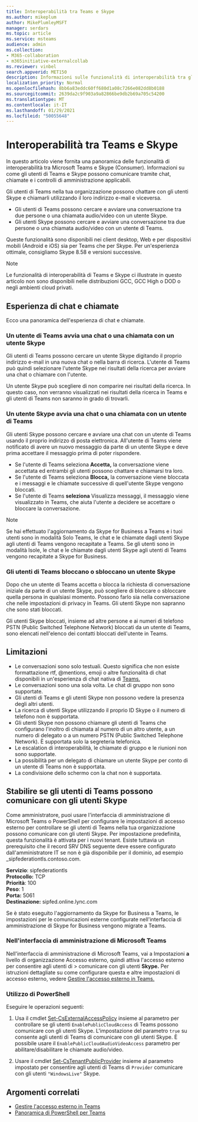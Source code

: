 ```yaml
---
title: Interoperabilità tra Teams e Skype
ms.author: mikeplum
author: MikePlumleyMSFT
manager: serdars
ms.topic: article
ms.service: msteams
audience: admin
ms.collection:
- M365-collaboration
- m365initiative-externalcollab
ms.reviewer: vinbel
search.appverid: MET150
description: Informazioni sulle funzionalità di interoperabilità tra gli utenti di Teams nell'organizzazione e gli utenti Skype (Consumer).
localization_priority: Normal
ms.openlocfilehash: 8bb6a83eddc60ff680d1a08c7266e082dd8b0188
ms.sourcegitcommit: 2639da2c9f903a9a82866be9db2b69a705c54200
ms.translationtype: MT
ms.contentlocale: it-IT
ms.lasthandoff: 01/29/2021
ms.locfileid: "50055648"
---
```

# <a name="teams-and-skype-interoperability"></a>Interoperabilità tra Teams e Skype

In questo articolo viene fornita una panoramica delle funzionalità di interoperabilità tra Microsoft Teams e Skype (Consumer). Informazioni su come gli utenti di Teams e Skype possono comunicare tramite chat, chiamate e i controlli di amministrazione applicabili.

Gli utenti di Teams nella tua organizzazione possono chattare con gli utenti Skype e chiamarli utilizzando il loro indirizzo e-mail e viceversa.

- Gli utenti di Teams possono cercare e avviare una conversazione tra due persone o una chiamata audio/video con un utente Skype.
- Gli utenti Skype possono cercare e avviare una conversazione tra due persone o una chiamata audio/video con un utente di Teams.

Queste funzionalità sono disponibili nei client desktop, Web e per dispositivi mobili (Android e iOS) sia per Teams che per Skype. Per un'esperienza ottimale, consigliamo Skype 8.58 e versioni successive.

> [!NOTE]
> Le funzionalità di interoperabilità di Teams e Skype ci illustrate in questo articolo non sono disponibili nelle distribuzioni GCC, GCC High o DOD o negli ambienti cloud privati.

## <a name="chat-and-calling-experience"></a>Esperienza di chat e chiamate

Ecco una panoramica dell'esperienza di chat e chiamate.

### <a name="teams-user-starts-a-chat-or-call-with-a-skype-user"></a>Un utente di Teams avvia una chat o una chiamata con un utente Skype

Gli utenti di Teams possono cercare un utente Skype digitando il proprio indirizzo e-mail in una nuova chat o nella barra di ricerca.  L'utente di Teams può quindi selezionare l'utente Skype nei risultati della ricerca per avviare una chat o chiamare con l'utente.

Un utente Skype può scegliere di non comparire nei risultati della ricerca. In questo caso, non verranno visualizzati nei risultati della ricerca in Teams e gli utenti di Teams non saranno in grado di trovarli.

### <a name="skype-user-starts-a-chat-or-call-with-a-teams-user"></a>Un utente Skype avvia una chat o una chiamata con un utente di Teams

Gli utenti Skype possono cercare e avviare una chat con un utente di Teams usando il proprio indirizzo di posta elettronica. All'utente di Teams viene notificato di avere un nuovo messaggio da parte di un utente Skype e deve prima accettare il messaggio prima di poter rispondere.

- Se l'utente di Teams seleziona **Accetta,** la conversazione viene accettata ed entrambi gli utenti possono chattare e chiamarsi tra loro.
- Se l'utente di Teams seleziona **Blocca,** la conversazione viene bloccata e i messaggi e le chiamate successive di quell'utente Skype vengono bloccati.
- Se l'utente di Teams **seleziona** Visualizza messaggi, il messaggio viene visualizzato in Teams, che aiuta l'utente a decidere se accettare o bloccare la conversazione.

> [!NOTE]
> Se hai effettuato l'aggiornamento da Skype for Business a Teams e i tuoi utenti sono in modalità Solo Teams, le chat e le chiamate dagli utenti Skype agli utenti di Teams vengono recapitate a Teams. Se gli utenti sono in modalità Isole, le chat e le chiamate dagli utenti Skype agli utenti di Teams vengono recapitate a Skype for Business.

### <a name="teams-user-blocks-or-unblocks-a-skype-user"></a>Gli utenti di Teams bloccano o sbloccano un utente Skype

Dopo che un utente di Teams accetta o blocca la richiesta di conversazione iniziale da parte di un utente Skype, può scegliere di bloccare o sbloccare quella persona in qualsiasi momento. Possono farlo sia nella conversazione che nelle impostazioni di privacy in Teams. Gli utenti Skype non sapranno che sono stati bloccati.

Gli utenti Skype bloccati, insieme ad altre persone e ai numeri di telefono PSTN (Public Switched Telephone Network) bloccati da un utente di Teams, sono elencati nell'elenco dei contatti bloccati dell'utente in Teams.

## <a name="limitations"></a>Limitazioni

- Le conversazioni sono solo testuali. Questo significa che non esiste formattazione rtf, @mentions, emoji o altre funzionalità di chat disponibili in un'esperienza di chat nativa di [Teams.](native-chat-for-external-users.md)
- Le conversazioni sono una sola volta. Le chat di gruppo non sono supportate.
- Gli utenti di Teams e gli utenti Skype non possono vedere la presenza degli altri utenti.
- La ricerca di utenti Skype utilizzando il proprio ID Skype o il numero di telefono non è supportata.
- Gli utenti Skype non possono chiamare gli utenti di Teams che configurano l'inoltro di chiamata al numero di un altro utente, a un numero di delegato o a un numero PSTN (Public Switched Telephone Network).  È supportata solo la segreteria telefonica.
- Le escalation di interoperabilità, le chiamate di gruppo e le riunioni non sono supportate.
- La possibilità per un delegato di chiamare un utente Skype per conto di un utente di Teams non è supportata.
- La condivisione dello schermo con la chat non è supportata.

## <a name="set-whether-teams-users-can-communicate-with-skype-users"></a>Stabilire se gli utenti di Teams possono comunicare con gli utenti Skype

Come amministratore, puoi usare l'interfaccia di amministrazione di Microsoft Teams o PowerShell per configurare le impostazioni di accesso esterno per controllare se gli utenti di Teams nella tua organizzazione possono comunicare con gli utenti Skype. Per impostazione predefinita, questa funzionalità è attivata per i nuovi tenant. Esiste tuttavia un prerequisito che il record SRV DNS seguente deve essere configurato dall'amministratore IT se non è già disponibile per il dominio, ad esempio _sipfederationtls.contoso.com.  

**Servizio**: sipfederationtls<br/>
**Protocollo:** TCP<br/>
**Priorità**: 100<br/>
**Peso**: 1<br/>
**Porta:** 5061<br/>
**Destinazione:** sipfed.online.lync.com

Se è stato eseguito l'aggiornamento da Skype for Business a Teams, le impostazioni per le comunicazioni esterne configurate nell'interfaccia di amministrazione di Skype for Business vengono migrate a Teams.

### <a name="in-the-microsoft-teams-admin-center"></a>Nell'interfaccia di amministrazione di Microsoft Teams

Nell'interfaccia di amministrazione di Microsoft Teams, vai a Impostazioni **a** livello di organizzazione Accesso esterno, quindi attiva l'accesso esterno per consentire agli utenti di  >  comunicare con gli utenti **Skype.** Per istruzioni dettagliate su come configurare questa e altre impostazioni di accesso esterno, vedere [Gestire l'accesso esterno in Teams.](https://docs.microsoft.com/microsoftteams/manage-external-access#allow-or-block-domains)

### <a name="using-powershell"></a>Utilizzo di PowerShell

Eseguire le operazioni seguenti: 
1. Usa il cmdlet [Set-CsExternalAccessPolicy](https://docs.microsoft.com/powershell/module/skype/set-csexternalaccesspolicy) insieme al parametro per controllare se gli utenti ```EnablePublicCloudAccess``` di Teams possono comunicare con gli utenti Skype. L'impostazione del parametro ```true``` su consente agli utenti di Teams di comunicare con gli utenti Skype. È possibile usare il ```EnablePublicCloudAudioVideoAccess``` parametro per abilitare/disabilitare le chiamate audio/video.

2. Usare il cmdlet [Set-CsTenantPublicProvider](https://docs.microsoft.com/powershell/module/skype/Set-CsTenantPublicProvider) insieme al parametro impostato per consentire agli utenti di Teams di ```Provider``` comunicare con gli utenti ```"WindowsLive"``` Skype.

## <a name="related-topics"></a>Argomenti correlati

- [Gestire l'accesso esterno in Teams](manage-external-access.md)
- [Panoramica di PowerShell per Teams](teams-powershell-overview.md)

